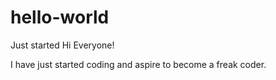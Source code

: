 # hello-world
Just started
Hi Everyone!

I have just started coding and aspire to become a freak coder.
